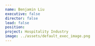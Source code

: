 ```yaml
---
name: Benjamin Liu
executive: false
director: false
lead: false
position:  
project: Hospitality Industry
image: ../assets/default_exec_image.png
---
```

